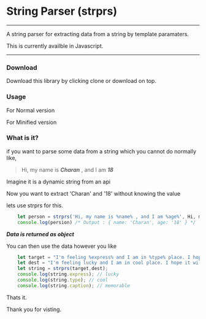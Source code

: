 # String Parser (strprs)
---

A string parser for extracting data from a string by template paramaters.

This is currently availble in Javascript.

---

### Download

Download this library by clicking clone or download on top.

### Usage

For Normal version
> <script src='strprs.js'></script>

For Minified version
> <script src='strprs.min.js'></script>

### What is it?

if you want to parse some data from a string which you cannot do normally like,

> Hi, my name is ___Charan___ , and I am ___18___

Imagine it is a dynamic string from an api

Now you want to extract 'Charan' and '18' without knowing the value

lets use strprs for this.

```javascript
	let person = strprs('Hi, my name is %name% , and I am %age%', Hi, my name is Charan , and I am 18);
	console.log(persion) /* Output : { name: 'Charan', age: '18' } */
```

***Data is returned as object***

You can then use the data however you like

```javascript
	let target = "I'm feeling %express% and I am in %type% place. I hope it will be %caption%.";
	let dest = "I'm feeling lucky and I am in cool place. I hope it will be memorable.";
	let string = strprs(target,dest);
	console.log(string.express); // lucky
	console.log(string.type); // cool
	console.log(string.caption); // memorable
```

Thats it.

Thank you for visting.

